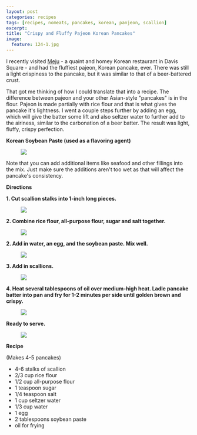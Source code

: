 ```yaml
---
layout: post
categories: recipes
tags: [recipes, nomeats, pancakes, korean, panjeon, scallion]
excerpt: 
title: "Crispy and Fluffy Pajeon Korean Pancakes"
image:
  feature: 124-1.jpg
---
```


I recently visited [Meju](http://www.mejuboston.com/) - a quaint and homey Korean restaurant in Davis Square - and had the fluffiest pajeon, Korean pancake, ever.  There was still a light crispiness to the pancake, but it was similar to that of a beer-battered crust.


That got me thinking of how I could translate that into a recipe.  The difference between pajeon and your other Asian-style "pancakes" is in the flour.  Pajeon is made partially with rice flour and that is what gives the pancake it's lightness.  I went a couple steps further by adding an egg, which will give the batter some lift and also seltzer water to further add to the airiness, similar to the carbonation of a beer batter.  The result was light, fluffy, crispy perfection.

__Korean Soybean Paste (used as a flavoring agent)__

<figure> <img src='/images/124-2.jpg'> </figure>

Note that you can add additional items like seafood and other fillings into the mix.  Just make sure the additions aren't too wet as that will affect the pancake's consistency.


__Directions__

__1. Cut scallion stalks into 1-inch long pieces.__

<figure> <img src='/images/124-3.jpg'> </figure>

__2. Combine rice flour, all-purpose flour, sugar and salt together.__

<figure> <img src='/images/124-3a.jpg'> </figure>

__2. Add in water, an egg, and the soybean paste.  Mix well.__

<figure> <img src='/images/124-4.jpg'> </figure>

__3. Add in scallions.__

<figure> <img src='/images/124-5.jpg'> </figure>

__4. Heat several tablespoons of oil over medium-high heat.  Ladle pancake batter into pan and fry for 1-2 minutes per side until golden brown and crispy.__

<figure> <img src='/images/124-6.jpg'> </figure>

__Ready to serve.__

<figure> <img src='/images/124-7.jpg'> </figure>


<section class='recipe'>
<p><strong>Recipe</strong></p>

<p>(Makes 4-5 pancakes)</p>

<ul><li>4-6 stalks of scallion</li><li>2/3 cup rice flour</li><li>1/2 cup all-purpose flour</li><li>1 teaspoon sugar</li><li>1/4 teaspoon salt</li><li>1 cup seltzer water</li><li>1/3 cup water</li><li>1 egg</li><li>2 tablespoons soybean paste</li><li>oil for frying</li></ul></section>